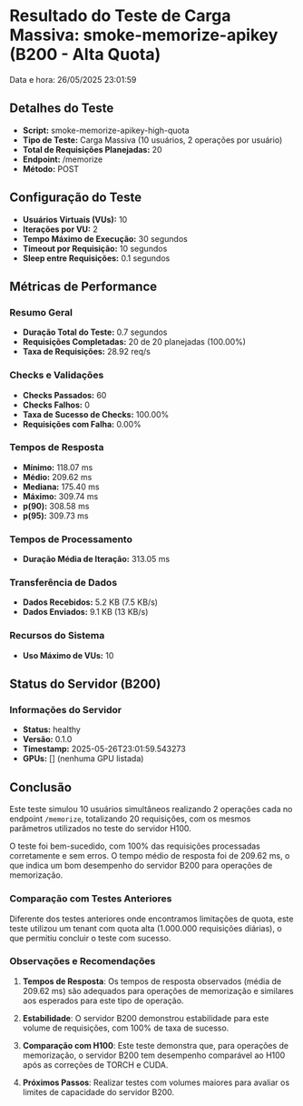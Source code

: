 # Resultado do Teste de Carga Massiva: smoke-memorize-apikey (B200 - Alta Quota)

Data e hora: 26/05/2025 23:01:59

## Detalhes do Teste

* **Script:** smoke-memorize-apikey-high-quota
* **Tipo de Teste:** Carga Massiva (10 usuários, 2 operações por usuário)
* **Total de Requisições Planejadas:** 20
* **Endpoint:** /memorize
* **Método:** POST

## Configuração do Teste

* **Usuários Virtuais (VUs):** 10
* **Iterações por VU:** 2
* **Tempo Máximo de Execução:** 30 segundos
* **Timeout por Requisição:** 10 segundos
* **Sleep entre Requisições:** 0.1 segundos

## Métricas de Performance

### Resumo Geral
* **Duração Total do Teste:** 0.7 segundos
* **Requisições Completadas:** 20 de 20 planejadas (100.00%)
* **Taxa de Requisições:** 28.92 req/s

### Checks e Validações
* **Checks Passados:** 60
* **Checks Falhos:** 0
* **Taxa de Sucesso de Checks:** 100.00%
* **Requisições com Falha:** 0.00%

### Tempos de Resposta
* **Mínimo:** 118.07 ms
* **Médio:** 209.62 ms
* **Mediana:** 175.40 ms
* **Máximo:** 309.74 ms
* **p(90):** 308.58 ms
* **p(95):** 309.73 ms

### Tempos de Processamento
* **Duração Média de Iteração:** 313.05 ms

### Transferência de Dados
* **Dados Recebidos:** 5.2 KB (7.5 KB/s)
* **Dados Enviados:** 9.1 KB (13 KB/s)

### Recursos do Sistema
* **Uso Máximo de VUs:** 10

## Status do Servidor (B200)

### Informações do Servidor
* **Status:** healthy
* **Versão:** 0.1.0
* **Timestamp:** 2025-05-26T23:01:59.543273
* **GPUs:** [] (nenhuma GPU listada)

## Conclusão

Este teste simulou 10 usuários simultâneos realizando 2 operações cada no endpoint `/memorize`, totalizando 20 requisições, com os mesmos parâmetros utilizados no teste do servidor H100.

O teste foi bem-sucedido, com 100% das requisições processadas corretamente e sem erros. O tempo médio de resposta foi de 209.62 ms, o que indica um bom desempenho do servidor B200 para operações de memorização.

### Comparação com Testes Anteriores

Diferente dos testes anteriores onde encontramos limitações de quota, este teste utilizou um tenant com quota alta (1.000.000 requisições diárias), o que permitiu concluir o teste com sucesso.

### Observações e Recomendações

1. **Tempos de Resposta**: Os tempos de resposta observados (média de 209.62 ms) são adequados para operações de memorização e similares aos esperados para este tipo de operação.

2. **Estabilidade**: O servidor B200 demonstrou estabilidade para este volume de requisições, com 100% de taxa de sucesso.

3. **Comparação com H100**: Este teste demonstra que, para operações de memorização, o servidor B200 tem desempenho comparável ao H100 após as correções de TORCH e CUDA.

4. **Próximos Passos**: Realizar testes com volumes maiores para avaliar os limites de capacidade do servidor B200.